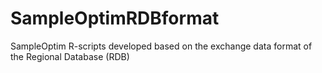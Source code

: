 # SampleOptimRDBformat
SampleOptim R-scripts developed based on the exchange data format of the Regional Database (RDB)
